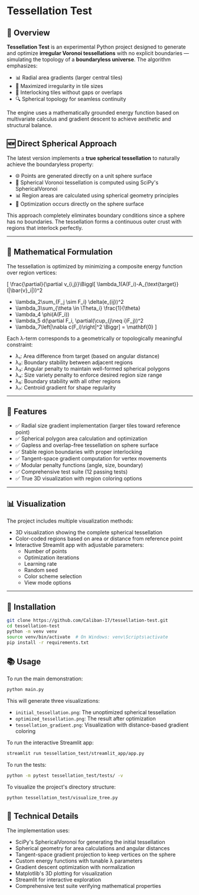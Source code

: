 # Tessellation Test

## 📐 Overview

**Tessellation Test** is an experimental Python project designed to generate and optimize **irregular Voronoi tessellations** with no explicit boundaries — simulating the topology of a **boundaryless universe**. The algorithm emphasizes:

- 📊 Radial area gradients (larger central tiles)
- 🔀 Maximized irregularity in tile sizes
- 🧩 Interlocking tiles without gaps or overlaps
- 🔍 Spherical topology for seamless continuity

The engine uses a mathematically grounded energy function based on multivariate calculus and gradient descent to achieve aesthetic and structural balance.

## 🆕 Direct Spherical Approach

The latest version implements a **true spherical tessellation** to naturally achieve the boundaryless property:

- 🌐 Points are generated directly on a unit sphere surface
- 🔄 Spherical Voronoi tessellation is computed using SciPy's SphericalVoronoi
- 📊 Region areas are calculated using spherical geometry principles
- 🧮 Optimization occurs directly on the sphere surface

This approach completely eliminates boundary conditions since a sphere has no boundaries. The tessellation forms a continuous outer crust with regions that interlock perfectly.

---

## 🧠 Mathematical Formulation

The tessellation is optimized by minimizing a composite energy function over region vertices:

\[
\frac{\partial}{\partial v_{i,j}}\Biggl[
\lambda_1(A(F_i)-A_{\text{target}}(\|\bar{v}_i\|))^2
+ \lambda_2\sum_{F_j \sim F_i} \delta(e_{ij})^2
+ \lambda_3\sum_{\theta \in \Theta_i} \frac{1}{\theta}
+ \lambda_4 \phi(A(F_i))
+ \lambda_5 d(\partial F_i, \partial(\cup_{j\neq i}F_j))^2
+ \lambda_7\left\|\nabla c(F_i)\right\|^2
\Biggr] = \mathbf{0}
\]

Each λ-term corresponds to a geometrically or topologically meaningful constraint:
- λ₁: Area difference from target (based on angular distance)
- λ₂: Boundary stability between adjacent regions
- λ₃: Angular penalty to maintain well-formed spherical polygons
- λ₄: Size variety penalty to enforce desired region size range
- λ₅: Boundary stability with all other regions
- λ₇: Centroid gradient for shape regularity

---

## 🔧 Features

- ✅ Radial size gradient implementation (larger tiles toward reference point)
- ✅ Spherical polygon area calculation and optimization
- ✅ Gapless and overlap-free tessellation on sphere surface
- ✅ Stable region boundaries with proper interlocking
- ✅ Tangent-space gradient computation for vertex movements
- ✅ Modular penalty functions (angle, size, boundary)
- ✅ Comprehensive test suite (12 passing tests)
- ✅ True 3D visualization with region coloring options

---

## 📊 Visualization

The project includes multiple visualization methods:

- 3D visualization showing the complete spherical tessellation
- Color-coded regions based on area or distance from reference point
- Interactive Streamlit app with adjustable parameters:
  - Number of points
  - Optimization iterations
  - Learning rate
  - Random seed
  - Color scheme selection
  - View mode options

---

## 🚀 Installation

```bash
git clone https://github.com/Caliban-17/tessellation-test.git
cd tessellation-test
python -m venv venv
source venv/bin/activate  # On Windows: venv\Scripts\activate
pip install -r requirements.txt
```

## 📚 Usage

To run the main demonstration:

```bash
python main.py
```

This will generate three visualizations:
- `initial_tessellation.png`: The unoptimized spherical tessellation
- `optimized_tessellation.png`: The result after optimization
- `tessellation_gradient.png`: Visualization with distance-based gradient coloring

To run the interactive Streamlit app:

```bash
streamlit run tessellation_test/streamlit_app/app.py
```

To run the tests:

```bash
python -m pytest tessellation_test/tests/ -v
```

To visualize the project's directory structure:

```bash
python tessellation_test/visualize_tree.py
```

## 🧪 Technical Details

The implementation uses:
- SciPy's SphericalVoronoi for generating the initial tessellation
- Spherical geometry for area calculations and angular distances
- Tangent-space gradient projection to keep vertices on the sphere
- Custom energy functions with tunable λ parameters
- Gradient descent optimization with normalization
- Matplotlib's 3D plotting for visualization
- Streamlit for interactive exploration
- Comprehensive test suite verifying mathematical properties